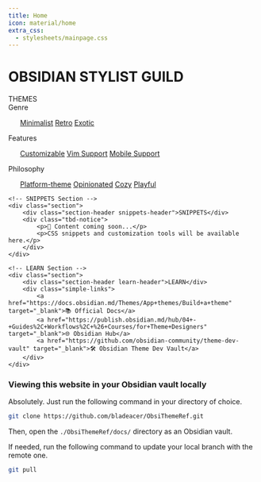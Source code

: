 ```yaml
---
title: Home
icon: material/home
extra_css:
  - stylesheets/mainpage.css
---
```


<div class="disable-sidebars">

<h1>OBSIDIAN STYLIST GUILD</h1>
        
<div class="main-grid">
	<!-- THEMES Section -->
	<div class="section">
		<div class="section-header themes-header">THEMES</div>
		<div class="themes-grid">
			<div class="theme-category">
				<div class="category-title">Genre</div>
				<ul class="links-list">
					<a href="#">Minimalist</a>
					<a href="#">Retro</a>
					<a href="#">Exotic</a>
				</ul>
			</div>
			<div class="category-separator"></div>
			<div class="theme-category">
				<div class="category-title">Features</div>
				<ul class="links-list">
					<a href="#">Customizable</a>
					<a href="#">Vim Support</a>
					<a href="#">Mobile Support</a>
				</ul>
			</div>
			<div class="category-separator"></div>
			<div class="theme-category">
				<div class="category-title">Philosophy</div>
				<ul class="links-list">
					<a href="#">Platform-theme</a>
					<a href="#">Opinionated</a>
					<a href="#">Cozy</a>
					<a href="#">Playful</a>
				</ul>
			</div>
		</div>
	</div>

	<!-- SNIPPETS Section -->
	<div class="section">
		<div class="section-header snippets-header">SNIPPETS</div>
		<div class="tbd-notice">
			<p>📝 Content coming soon...</p>
			<p>CSS snippets and customization tools will be available here.</p>
		</div>
	</div>

	<!-- LEARN Section -->
	<div class="section">
		<div class="section-header learn-header">LEARN</div>
		<div class="simple-links">
			<a href="https://docs.obsidian.md/Themes/App+themes/Build+a+theme" target="_blank">📚 Official Docs</a>
			<a href="https://publish.obsidian.md/hub/04+-+Guides%2C+Workflows%2C+%26+Courses/for+Theme+Designers" target="_blank">🌐 Obsidian Hub</a>
			<a href="https://github.com/obsidian-community/theme-dev-vault" target="_blank">🛠️ Obsidian Theme Dev Vault</a>
		</div>
	</div>
</div>

### Viewing this website in your Obsidian vault locally

Absolutely. Just run the following command in your directory of choice.

```sh
git clone https://github.com/bladeacer/ObsiThemeRef.git
```

Then, open the `./ObsiThemeRef/docs/` directory as an Obsidian vault.

If needed, run the following command to update your local branch with the remote one.

```sh
git pull
```
